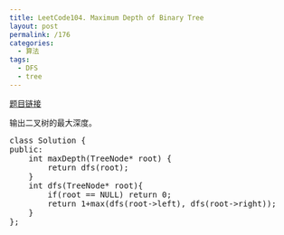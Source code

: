 ```yaml
---
title: LeetCode104. Maximum Depth of Binary Tree
layout: post
permalink: /176
categories:
  - 算法
tags:
  - DFS
  - tree
---
```

<a href="https://leetcode.com/problems/maximum-depth-of-binary-tree/" target="_blank">题目链接</a>

输出二叉树的最大深度。

<pre class="brush: cpp; title: ; notranslate" title="">class Solution {
public:
    int maxDepth(TreeNode* root) {
        return dfs(root);
    }
    int dfs(TreeNode* root){
        if(root == NULL) return 0;
        return 1+max(dfs(root-&gt;left), dfs(root-&gt;right));
    }
};
</pre>
